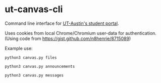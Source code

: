 # ut-canvas-cli
Command line interface for [UT-Austin's student portal](https://utexas.instructure.com/).

Uses cookies from local Chrome/Chromium user-data for authentication. (Using code from https://gist.github.com/n8henrie/8715089)

Example use:

`python3 canvas.py files`

`python3 canvas.py announcements`

`python3 canvas.py messages`
